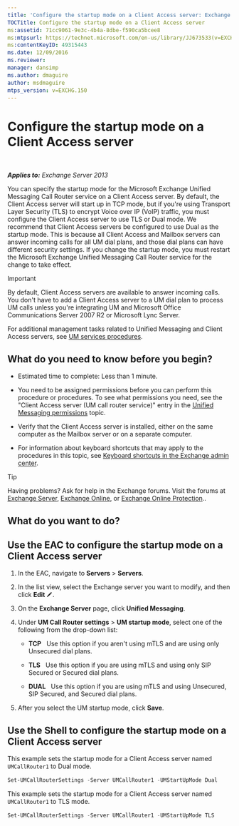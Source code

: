```yaml
---
title: 'Configure the startup mode on a Client Access server: Exchange 2013 Help'
TOCTitle: Configure the startup mode on a Client Access server
ms:assetid: 71cc9061-9e3c-4b4a-8dbe-f590ca5bcee8
ms:mtpsurl: https://technet.microsoft.com/en-us/library/JJ673533(v=EXCHG.150)
ms:contentKeyID: 49315443
ms.date: 12/09/2016
ms.reviewer: 
manager: dansimp
ms.author: dmaguire
author: msdmaguire
mtps_version: v=EXCHG.150
---
```


# Configure the startup mode on a Client Access server

 

_**Applies to:** Exchange Server 2013_


You can specify the startup mode for the Microsoft Exchange Unified Messaging Call Router service on a Client Access server. By default, the Client Access server will start up in TCP mode, but if you're using Transport Layer Security (TLS) to encrypt Voice over IP (VoIP) traffic, you must configure the Client Access server to use TLS or Dual mode. We recommend that Client Access servers be configured to use Dual as the startup mode. This is because all Client Access and Mailbox servers can answer incoming calls for all UM dial plans, and those dial plans can have different security settings. If you change the startup mode, you must restart the Microsoft Exchange Unified Messaging Call Router service for the change to take effect.


> [!IMPORTANT]
> By default, Client Access servers are available to answer incoming calls. You don't have to add a Client Access server to a UM dial plan to process UM calls unless you're integrating UM and Microsoft Office Communications Server 2007 R2 or Microsoft Lync Server.



For additional management tasks related to Unified Messaging and Client Access servers, see [UM services procedures](um-services-procedures-exchange-2013-help.md).

## What do you need to know before you begin?

  - Estimated time to complete: Less than 1 minute.

  - You need to be assigned permissions before you can perform this procedure or procedures. To see what permissions you need, see the "Client Access server (UM call router service)" entry in the [Unified Messaging permissions](unified-messaging-permissions-exchange-2013-help.md) topic.

  - Verify that the Client Access server is installed, either on the same computer as the Mailbox server or on a separate computer.

  - For information about keyboard shortcuts that may apply to the procedures in this topic, see [Keyboard shortcuts in the Exchange admin center](keyboard-shortcuts-in-the-exchange-admin-center-2013-help.md).


> [!TIP]
> Having problems? Ask for help in the Exchange forums. Visit the forums at <A href="https://go.microsoft.com/fwlink/p/?linkid=60612">Exchange Server</A>, <A href="https://go.microsoft.com/fwlink/p/?linkid=267542">Exchange Online</A>, or <A href="https://go.microsoft.com/fwlink/p/?linkid=285351">Exchange Online Protection</A>..



## What do you want to do?

## Use the EAC to configure the startup mode on a Client Access server

1.  In the EAC, navigate to **Servers** \> **Servers**.

2.  In the list view, select the Exchange server you want to modify, and then click **Edit** ![Edit icon](images/JJ218640.6f53ccb2-1f13-4c02-bea0-30690e6ea71d(EXCHG.150).gif "Edit icon").

3.  On the **Exchange Server** page, click **Unified Messaging**.

4.  Under **UM Call Router settings** \> **UM startup mode**, select one of the following from the drop-down list:
    
      - **TCP**   Use this option if you aren't using mTLS and are using only Unsecured dial plans.
    
      - **TLS**   Use this option if you are using mTLS and using only SIP Secured or Secured dial plans.
    
      - **DUAL**   Use this option if you are using mTLS and using Unsecured, SIP Secured, and Secured dial plans.

5.  After you select the UM startup mode, click **Save**.

## Use the Shell to configure the startup mode on a Client Access server

This example sets the startup mode for a Client Access server named `UMCallRouter1` to Dual mode.

```powershell
Set-UMCallRouterSettings -Server UMCallRouter1 -UMStartUpMode Dual
```

This example sets the startup mode for a Client Access server named `UMCallRouter1` to TLS mode.

```powershell
Set-UMCallRouterSettings -Server UMCallRouter1 -UMStartUpMode TLS
```


